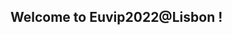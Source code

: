 ## Welcome to Euvip2022@Lisbon !

<object data="https://jascenso.github.io/euvip2022/cfp.pdf" type="application/pdf" width="1024px" height="1536px">
